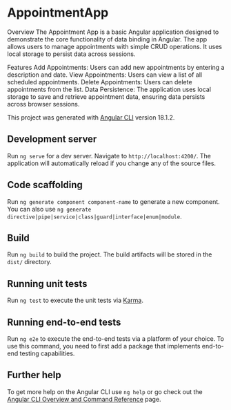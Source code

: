 # AppointmentApp

Overview
The Appointment App is a basic Angular application designed to demonstrate the core functionality of data binding in Angular. The app allows users to manage appointments with simple CRUD operations. It uses local storage to persist data across sessions.

Features
Add Appointments: Users can add new appointments by entering a description and date.
View Appointments: Users can view a list of all scheduled appointments.
Delete Appointments: Users can delete appointments from the list.
Data Persistence: The application uses local storage to save and retrieve appointment data, ensuring data persists across browser sessions.


This project was generated with [Angular CLI](https://github.com/angular/angular-cli) version 18.1.2.

## Development server

Run `ng serve` for a dev server. Navigate to `http://localhost:4200/`. The application will automatically reload if you change any of the source files.

## Code scaffolding

Run `ng generate component component-name` to generate a new component. You can also use `ng generate directive|pipe|service|class|guard|interface|enum|module`.

## Build

Run `ng build` to build the project. The build artifacts will be stored in the `dist/` directory.

## Running unit tests

Run `ng test` to execute the unit tests via [Karma](https://karma-runner.github.io).

## Running end-to-end tests

Run `ng e2e` to execute the end-to-end tests via a platform of your choice. To use this command, you need to first add a package that implements end-to-end testing capabilities.

## Further help

To get more help on the Angular CLI use `ng help` or go check out the [Angular CLI Overview and Command Reference](https://angular.dev/tools/cli) page.
